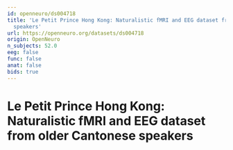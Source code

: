 ```yaml
---
id: openneuro/ds004718
title: 'Le Petit Prince Hong Kong: Naturalistic fMRI and EEG dataset from older Cantonese
  speakers'
url: https://openneuro.org/datasets/ds004718
origin: OpenNeuro
n_subjects: 52.0
eeg: false
func: false
anat: false
bids: true
---
```


# Le Petit Prince Hong Kong: Naturalistic fMRI and EEG dataset from older Cantonese speakers
